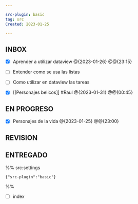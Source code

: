 ```yaml
---

src-plugin: basic
tag: src
Created: 2023-01-25

---
```


## INBOX

- [x] Aprender a utilizar dataview @{2023-01-26} @@{23:15}
- [ ] Entender como se usa las listas
- [ ] Como utilizar en dataview las tareas
- [x] [[Personajes belicos]] #Raul @{2023-01-31} @@{00:45}


## EN PROGRESO

- [x] Personajes de la vida @{2023-01-25} @@{23:00}


## REVISION



## ENTREGADO





%% src:settings
```
{"src-plugin":"basic"}
```
%%
- [ ] index